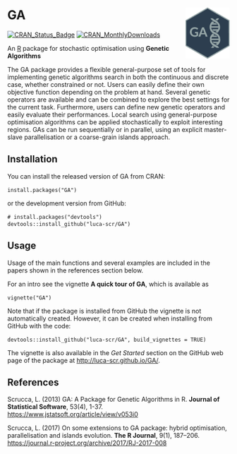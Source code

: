 # GA <img src="man/figures/logo.png" align="right" width="100px " alt=""/>

[![CRAN\_Status\_Badge](http://www.r-pkg.org/badges/version/GA)](https://cran.r-project.org/package=GA)
[![CRAN\_MonthlyDownloads](http://cranlogs.r-pkg.org/badges/GA)](https://cran.r-project.org/package=GA)

An [R](https://www.r-project.org/) package for stochastic optimisation using **Genetic Algorithms**

The GA package provides a flexible general-purpose set of tools for
implementing genetic algorithms search in both the continuous and
discrete case, whether constrained or not. Users can easily define their
own objective function depending on the problem at hand. Several genetic
operators are available and can be combined to explore the best settings
for the current task. Furthermore, users can define new genetic
operators and easily evaluate their performances. Local search using
general-purpose optimisation algorithms can be applied stochastically to
exploit interesting regions. GAs can be run sequentially or in parallel,
using an explicit master-slave parallelisation or a coarse-grain islands
approach.

## Installation

You can install the released version of GA from CRAN:

```{r}
install.packages("GA")
```

or the development version from GitHub:

```{r}
# install.packages("devtools")
devtools::install_github("luca-scr/GA")
```

## Usage

Usage of the main functions and several examples are included in the
papers shown in the references section below.

For an intro see the vignette **A quick tour of GA**, which is available
as

```{r}
vignette("GA")
```

Note that if the package is installed from GitHub the vignette is not
automatically created. However, it can be created when installing from
GitHub with the code:

```{r}
devtools::install_github("luca-scr/GA", build_vignettes = TRUE)
```

The vignette is also available in the *Get Started* section on the
GitHub web page of the package at http://luca-scr.github.io/GA/.

## References

Scrucca, L. (2013) GA: A Package for Genetic Algorithms in R. **Journal
of Statistical Software**, 53(4), 1-37. https://www.jstatsoft.org/article/view/v053i0

Scrucca, L. (2017) On some extensions to GA package: hybrid
optimisation, parallelisation and islands evolution. **The R Journal**,
9(1), 187–206. https://journal.r-project.org/archive/2017/RJ-2017-008
